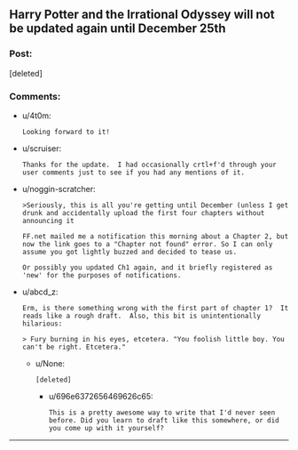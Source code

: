 ## Harry Potter and the Irrational Odyssey will not be updated again until December 25th

### Post:

[deleted]

### Comments:

- u/4t0m:
  ```
  Looking forward to it!
  ```

- u/scruiser:
  ```
  Thanks for the update.  I had occasionally crtl+f'd through your user comments just to see if you had any mentions of it.
  ```

- u/noggin-scratcher:
  ```
  >Seriously, this is all you're getting until December (unless I get drunk and accidentally upload the first four chapters without announcing it

  FF.net mailed me a notification this morning about a Chapter 2, but now the link goes to a "Chapter not found" error. So I can only assume you got lightly buzzed and decided to tease us.

  Or possibly you updated Ch1 again, and it briefly registered as 'new' for the purposes of notifications.
  ```

- u/abcd_z:
  ```
  Erm, is there something wrong with the first part of chapter 1?  It reads like a rough draft.  Also, this bit is unintentionally hilarious:  

  > Fury burning in his eyes, etcetera. "You foolish little boy. You can't be right. Etcetera."
  ```

  - u/None:
    ```
    [deleted]
    ```

    - u/696e6372656469626c65:
      ```
      This is a pretty awesome way to write that I'd never seen before. Did you learn to draft like this somewhere, or did you come up with it yourself?
      ```

---

